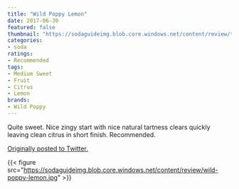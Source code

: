 ```yaml
---
title: "Wild Poppy Lemon"
date: 2017-06-30
featured: false
thumbnail: "https://sodaguideimg.blob.core.windows.net/content/review/thumbs/wild-poppy-lemon.jpg"
categories:
- soda
ratings:
- Recommended
tags:
- Medium Sweet
- Fruit
- Citrus
- Lemon
brands:
- Wild Poppy
---
```


Quite sweet. Nice zingy start with nice natural tartness clears quickly leaving clean citrus in short finish. Recommended.

[Originally posted to Twitter.](https://twitter.com/Cavorter/status/880845720932282371)

{{< figure src="https://sodaguideimg.blob.core.windows.net/content/review/wild-poppy-lemon.jpg" >}}
